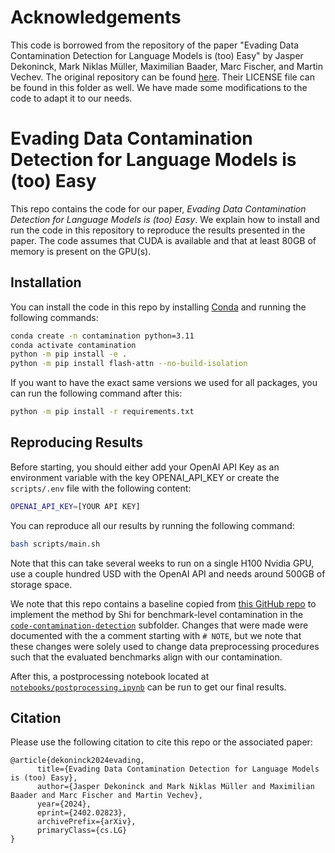 # Acknowledgements
This code is borrowed from the repository of the paper "Evading Data Contamination Detection for Language Models is (too) Easy" by Jasper Dekoninck, Mark Niklas Müller, Maximilian Baader, Marc Fischer, and Martin Vechev. The original repository can be found [here](https://github.com/eth-sri/malicious-contamination/). Their LICENSE file can be found in this folder as well. We have made some modifications to the code to adapt it to our needs. 

# Evading Data Contamination Detection for Language Models is (too) Easy
This repo contains the code for our paper, *Evading Data Contamination Detection for Language Models is (too) Easy*. We explain how to install and run the code in this repository to reproduce the results presented in the paper. The code assumes that CUDA is available and that at least 80GB of memory is present on the GPU(s). 

## Installation
You can install the code in this repo by installing [Conda](https://docs.conda.io/projects/miniconda/en/latest/) and running the following commands:

```bash
conda create -n contamination python=3.11
conda activate contamination
python -m pip install -e .
python -m pip install flash-attn --no-build-isolation
```

If you want to have the exact same versions we used for all packages, you can run the following command after this:
```bash
python -m pip install -r requirements.txt
```

## Reproducing Results

Before starting, you should either add your OpenAI API Key as an environment variable with the key OPENAI_API_KEY or create the `scripts/.env` file with the following content:
```bash
OPENAI_API_KEY=[YOUR API KEY]
```

You can reproduce all our results by running the following command:

```bash
bash scripts/main.sh
```

Note that this can take several weeks to run on a single H100 Nvidia GPU, use a couple hundred USD with the OpenAI API and needs around 500GB of storage space. 

We note that this repo contains a baseline copied from [this GitHub repo](https://github.com/swj0419/detect-pretrain-code-contamination) to implement the method by Shi for benchmark-level contamination in the [`code-contamination-detection`](code-contamination-detection) subfolder. Changes that were made were documented with the a comment starting with `# NOTE`, but we note that these changes were solely used to change data preprocessing procedures such that the evaluated benchmarks align with our contamination.

After this, a postprocessing notebook located at [`notebooks/postprocessing.ipynb`](notebooks/postprocessing.ipynb) can be run to get our final results.

## Citation
Please use the following citation to cite this repo or the associated paper:

```
@article{dekoninck2024evading,
      title={Evading Data Contamination Detection for Language Models is (too) Easy}, 
      author={Jasper Dekoninck and Mark Niklas Müller and Maximilian Baader and Marc Fischer and Martin Vechev},
      year={2024},
      eprint={2402.02823},
      archivePrefix={arXiv},
      primaryClass={cs.LG}
}
```
